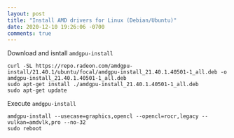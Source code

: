 ```yaml
---
layout: post
title: "Install AMD drivers for Linux (Debian/Ubuntu)"
date: 2020-12-10 19:26:06 -0700
comments: true
---
```


Download and isntall `amdgpu-install`
```
curl -SL https://repo.radeon.com/amdgpu-install/21.40.1/ubuntu/focal/amdgpu-install_21.40.1.40501-1_all.deb -o amdgpu-install_21.40.1.40501-1_all.deb
sudo apt-get install ./amdgpu-install_21.40.1.40501-1_all.deb
sudo apt-get update
```

Execute `amdgpu-install`
```
amdgpu-install --usecase=graphics,opencl --opencl=rocr,legacy --vulkan=amdvlk,pro --no-32
sudo reboot
```